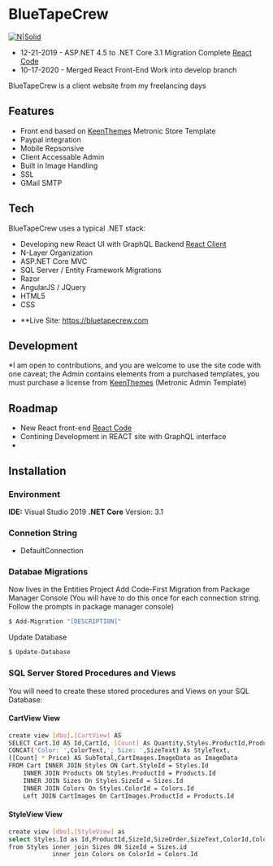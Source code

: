 # BlueTapeCrew

[![N|Solid](https://bluetapecrew.com/content/logo.png)](https://bluetapecrew.com)

- 12-21-2019 - ASP.NET 4.5 to .NET Core 3.1 Migration Complete [React Code](https://github.com/toddmillernyc/bluetapecrew/tree/develop/src/React.Site/ClientApp/src)
- 10-17-2020 - Merged React Front-End Work into develop branch

BlueTapeCrew is a client website from my freelancing days

## Features
  - Front end based on [KeenThemes] Metronic Store Template
  - Paypal integration
  - Mobile Repsonsive
  - Client Accessable Admin
  - Built in Image Handling
  - SSL
  - GMail SMTP
 
## Tech
BlueTapeCrew uses a typical .NET stack:
- Developing new React UI with GraphQL Backend [React Client](https://github.com/toddmillernyc/bluetapecrew/tree/develop/src/React.Site/ClientApp/src)
- N-Layer Organization
- ASP.NET Core MVC
- SQL Server / Entity Framework Migrations
- Razor
- AngularJS / JQuery
- HTML5
- CSS

* **Live Site: https://bluetapecrew.com

## Development

*I am open to contributions, and you are welcome to use the site code with one caveat; the Admin contains elements from a purchased templates, you must purchase a license from [KeenThemes] (Metronic Admin Template)

## Roadmap
- New React front-end [React Code](https://github.com/toddmillernyc/bluetapecrew/tree/develop/src/React.Site/ClientApp/src)
- Contining Development in REACT site with GraphQL interface
-
## Installation

### Environment
**IDE:** Visual Studio 2019
**.NET Core** Version: 3.1

### Connetion String
 - DefaultConnection

### Databae Migrations
Now lives in the Entities Project
Add Code-First Migration from Package Manager Console
(You will have to do this once for each connection string.  Follow the prompts in package manager console)
```sh
$ Add-Migration "[DESCRIPTION]"
```
Update Database
```sh
$ Update-Database
```

### SQL Server Stored Procedures and Views
You will need to create these stored procedures and Views on your SQL Database:
#### CartView View
```sh
create view [dbo].[CartView] AS
SELECT Cart.Id AS Id,CartId, [Count] As Quantity,Styles.ProductId,ProductName,LinkName,Price, StyleId,Colors.ColorText,Products.[Description],
CONCAT('Color: ',ColorText,'; Size: ',SizeText) As StyleText,
([Count] * Price) AS SubTotal,CartImages.ImageData as ImageData
FROM Cart INNER JOIN Styles ON Cart.StyleId = Styles.Id
	INNER JOIN Products ON Styles.ProductId = Products.Id
	INNER JOIN Sizes On Styles.SizeId = Sizes.Id
	INNER JOIN Colors On Styles.ColorId = Colors.Id
	Left JOIN CartImages On CartImages.ProductId = Products.Id
```
#### StyleView View
```sh
create view [dbo].[StyleView] as
select Styles.Id as Id,ProductId,SizeId,SizeOrder,SizeText,ColorId,ColorText,Price,SizeText + ' / ' + ColorText AS StyleText
from Styles inner join Sizes ON SizeId = Sizes.id
			inner join Colors on ColorId = Colors.Id
```

[KeenThemes]: <http://keenthemes.com/free-bootstrap-templates/fully-responsive-bootstrap-based-ecommerce-frontend-theme>
[Todd Miller]: <https://toddmiller.nyc>
[BlueTapeCrew]: <https://bluetapecrew.com>
